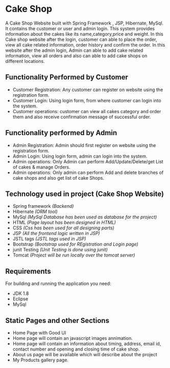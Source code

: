 # Cake Shop

A Cake Shop Website built with Spring Framework , JSP, Hibernate, MySql.
It contains the customer or user and admin login. This system provides information about the cakes like its name,category,price and weight. In this Cake shop website after the login, customer can able to place the order, view all cake related information, order history and confirm the order. 
In this website after the  admin login, Admin can able to add cake related information, view all orders and also can able to add cake shops on different locations.




## Functionality Performed by Customer
- Customer Registration: Any customer can register on website using the registration form.
- Customer Login: Using login form, from where customer can login into the system.
- Customer operations: customer can view all cakes category and order them and also receive confirmation message of successful order.

## Functionality performed by Admin
- Admin Registration: Admin should first register on website using the registration form.
- Admin Login: Using login form, admin can login into the system.
- Admin operations: Only Admin can perform Add/Update/Delete/get List of cakes & manage Orders.
- Admin operations: Only admin can perform Add and delete branches of cake shops and also get list of cake Shops.

## Technology used in project (Cake Shop Website)
- Spring framework *(Backend)*
- Hibernate *(ORM tool)*
- MySql *(MySql Database has been used as database for the project)*
- HTML *(Page layout has been designed in HTML)*
- CSS *(Css has been used for all designing parts)*
- JSP *(All the frontend logic written in JSP)*
- JSTL tags *(JSTL tags used in JSP)*
- Bootstrap *(Bootstrap used for REgistration and Login page)*
- junit Testing *(Unit Testing is done using junit)*
- Tomcat *(Project will be run locally over the tomcat server)*

## Requirements
For building and running the application you need:
- JDK 1.8
- Eclipse
- MySql

## Static Pages and other Sections
- Home Page with Good UI
- Home page will contain an javascript images annimation.
- Home page will contain an information about timing, address, email id, contact number and opening and closing time of cake shop.
- About us page will be available which will describe about the project
- My Products gallery page.
